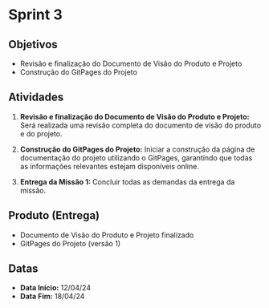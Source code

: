 # Sprint 3

## Objetivos
- Revisão e finalização do Documento de Visão do Produto e Projeto
- Construção do GitPages do Projeto

## Atividades
1. **Revisão e finalização do Documento de Visão do Produto e Projeto:** Será realizada uma revisão completa do documento de visão do produto e do projeto.

2. **Construção do GitPages do Projeto:** Iniciar a construção da página de documentação do projeto utilizando o GitPages, garantindo que todas as informações relevantes estejam disponíveis online.

3. **Entrega da Missão 1:** Concluir todas as demandas da entrega da missão.

## Produto (Entrega)
- Documento de Visão do Produto e Projeto finalizado
- GitPages do Projeto (versão 1)

## Datas
- **Data Início:** 12/04/24
- **Data Fim:** 18/04/24
